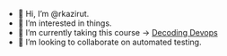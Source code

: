 - 👋 Hi, I’m @rkazirut.
- 👀 I’m interested in things.
- 🌱 I’m currently taking this course -> [Decoding Devops](https://www.udemy.com/course/decodingdevops/)
- 💞️ I’m looking to collaborate on automated testing.

<!---
rkazirut/rkazirut is a ✨ special ✨ repository because its `README.md` (this file) appears on your GitHub profile.
You can click the Preview link to take a look at your changes.
--->
